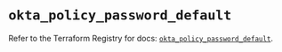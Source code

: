 # `okta_policy_password_default`

Refer to the Terraform Registry for docs: [`okta_policy_password_default`](https://registry.terraform.io/providers/okta/okta/4.13.0/docs/resources/policy_password_default).
